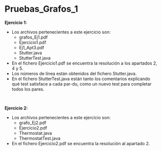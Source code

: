 # Pruebas_Grafos_1
**Ejercicio 1:** <br/>
- Los archivos pertenecientes a este ejercicio son:<br/>
  - grafos_Ej1.pdf<br/>
  - Ejercicio1.pdf<br/>
  - Ej1_Apt3.pdf<br/>
  - Stutter.java<br/>
  - StutterTest.java<br/>
- En el fichero Ejercicio1.pdf se encuentra la resolución a los apartados 2, 4 y 5. <br/>
- Los números de línea están obtenidos del fichero Stutter.java. <br/>
- En el fichero StutterTest.java están tanto los comentarios explicando qué test satisface a cada par-du, como un nuevo test para completar todos los pares. <br/>
<br/>

**Ejercicio 2:** <br/>
- Los archivos pertenecientes a este ejercicio son:<br/>
  - grafo_Ej2.pdf<br/>
  - Ejercicio2.pdf<br/>
  - Thermostat.java<br/>
  - ThermostatTest.java<br/>
- En el fichero Ejercicio2.pdf se encuentra la resolución al apartado 2.
